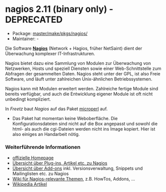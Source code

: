 # nagios 2.11 (binary only) - DEPRECATED
  - Package: [master/make/pkgs/nagios/](https://github.com/Freetz-NG/freetz-ng/tree/master/make/pkgs/nagios/)
  - Maintainer: -

Die Software **[Nagios](http://www.nagios.org/)**
(Network + Hagios, früher NetSaint) dient der Überwachung komplexer
IT-Infrastrukturen.

Nagios bietet dazu eine Sammlung von Modulen zur Überwachung von
Netzwerken, Hosts und speziell Diensten sowie einer Web-Schnittstelle
zum Abfragen der gesammelten Daten. Nagios steht unter der GPL, ist also
Freie Software, und läuft unter zahlreichen Unix-ähnlichen
Betriebssystemen.

Nagios kann mit Modulen erweitert werden. Zahlreiche fertige Module sind
bereits verfügbar, und auch die Entwicklung eigener Module ist oft nicht
unbedingt kompliziert.

In *Freetz* baut *Nagios* auf das Paket
[microperl](microperl.md) auf.

 * Das Paket hat
momentan keine Weboberfläche. Die Konfigurationsdateien sind nicht auf
die Box angepasst und sowohl die html- als auch die cgi-Dateien werden
nicht ins Image kopiert. Hier ist also einiges an Handarbeit nötig.

### Weiterführende Informationen

-   [offizielle Homepage](http://www.nagios.org/)
-   [Übersicht über Plug-ins, Artikel etc. zu
    Nagios](http://nagiosexchange.org/)
-   [Übersicht über
    Add-ons](http://www.nagiosforge.org/) inkl.
    Versionsverwaltung, Snippets und Mailinglisten etc. zu Nagios
-   [Wiki für Nagios-relevante
    Themen](http://nagioswiki.org/), z.B. HowTos, Addons, ...
-   [Wikipedia
    Artikel](http://de.wikipedia.org/wiki/Nagios)


